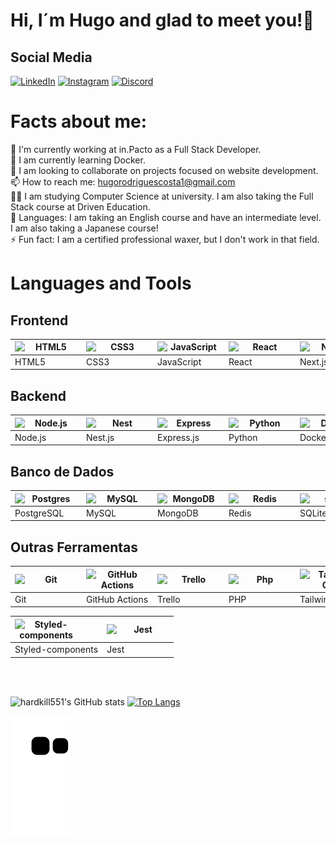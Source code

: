 # Hi, I´m Hugo and glad to meet you!👋

## Social Media

[![LinkedIn](https://img.shields.io/badge/LinkedIn-%230077B5.svg?logo=linkedin&logoColor=white)](https://linkedin.com/in/hugo-r-costa) [![Instagram](https://img.shields.io/badge/Instagram-%23E4405F.svg?logo=Instagram&logoColor=white)](https://instagram.com/hug0_c05t4) [![Discord](https://img.shields.io/badge/Discord-%237289DA.svg?logo=discord&logoColor=white)](https://discord.gg/HardKILL#9672)


# Facts about me:

🔭 I'm currently working at in.Pacto as a Full Stack Developer.<br />
🌱 I am currently learning Docker.<br />
👯 I am looking to collaborate on projects focused on website development.<br />
📫 How to reach me: hugorodriguescosta1@gmail.com<br />
👨‍🎓 I am studying Computer Science at university. I am also taking the Full Stack course at Driven Education.<br />
📘 Languages: I am taking an English course and have an intermediate level. I am also taking a Japanese course!<br />
⚡ Fun fact: I am a certified professional waxer, but I don't work in that field.

# Languages and Tools

## Frontend

| <img align="left" alt="HTML5" width="100px" src="https://img.shields.io/badge/HTML5-E34F26?style=for-the-badge&logo=html5&logoColor=white" /> | <img align="left" alt="CSS3" width="100px" src="https://img.shields.io/badge/CSS3-1572B6?style=for-the-badge&logo=css3&logoColor=white" /> | <img align="left" alt="JavaScript" width="100px" src="https://img.shields.io/badge/JavaScript-323330?style=for-the-badge&logo=javascript&logoColor=F7DF1E" /> | <img align="left" alt="React" width="100px" src="https://img.shields.io/badge/React-20232A?style=for-the-badge&logo=react&logoColor=61DAFB" /> | <img align="left" alt="Next.js" width="100px" src="https://img.shields.io/badge/next%20js-000000?style=for-the-badge&logo=nextdotjs&logoColor=white" /> |
|---|---|---|---|---|
| HTML5 | CSS3 | JavaScript | React | Next.js |

## Backend

| <img align="left" alt="Node.js" width="100px" src="https://img.shields.io/badge/Node%20js-339933?style=for-the-badge&logo=nodedotjs&logoColor=white" /> | <img align="left" alt="Nest" width="100px" src="https://img.shields.io/badge/nestjs-E0234E?style=for-the-badge&logo=nestjs&logoColor=white" /> | <img align="left" alt="Express" width="100px" src="https://img.shields.io/badge/Express%20js-000000?style=for-the-badge&logo=express&logoColor=white" /> | <img align="left" alt="Python" width="100px" src="https://img.shields.io/badge/Python-FFD43B?style=for-the-badge&logo=python&logoColor=blue" /> | <img align="left" alt="Docker" width="100px" src="https://img.shields.io/badge/Docker-2CA5E0?style=for-the-badge&logo=docker&logoColor=white" /> |
|---|---|---|---|---|
| Node.js | Nest.js | Express.js | Python | Docker |

## Banco de Dados

| <img align="left" alt="Postgres" width="100px" src="https://img.shields.io/badge/PostgreSQL-316192?style=for-the-badge&logo=postgresql&logoColor=white" /> | <img align="left" alt="MySQL" width="100px" src="https://img.shields.io/badge/MySQL-005C84?style=for-the-badge&logo=mysql&logoColor=white" /> | <img align="left" alt="MongoDB" width="100px" src="https://img.shields.io/badge/MongoDB-4EA94B?style=for-the-badge&logo=mongodb&logoColor=white" /> | <img align="left" alt="Redis" width="100px" src="https://img.shields.io/badge/redis-%23DD0031.svg?&style=for-the-badge&logo=redis&logoColor=white" /> | <img align="left" alt="sqlite" width="100px" src="https://img.shields.io/badge/SQLite-07405E?style=for-the-badge&logo=sqlite&logoColor=white" /> |
|---|---|---|---|---|
| PostgreSQL | MySQL | MongoDB | Redis | SQLite |

## Outras Ferramentas

| <img align="left" alt="Git" width="100px" src="https://img.shields.io/badge/GIT-E44C30?style=for-the-badge&logo=git&logoColor=white" /> | <img align="left" alt="GitHub Actions" width="100px" src="https://img.shields.io/badge/Github%20Actions-282a2e?style=for-the-badge&logo=githubactions&logoColor=367cfe" /> | <img align="left" alt="Trello" width="100px" src="https://img.shields.io/badge/Trello-0052CC?style=for-the-badge&logo=trello&logoColor=white" /> | <img align="left" alt="Php" width="100px" src="https://img.shields.io/badge/PHP-777BB4?style=for-the-badge&logo=php&logoColor=white" /> | <img align="left" alt="Tailwind CSS" width="100px" src="https://img.shields.io/badge/Tailwind_CSS-38B2AC?style=for-the-badge&logo=tailwind-css&logoColor=white" /> |
|---|---|---|---|---|
| Git | GitHub Actions | Trello | PHP | Tailwind CSS |

| <img align="left" alt="Styled-components" width="100px" src="https://img.shields.io/badge/styled--components-DB7093?style=for-the-badge&logo=styled-components&logoColor=white" /> | <img align="left" alt="Jest" width="100px" src="https://img.shields.io/badge/Jest-C21325?style=for-the-badge&logo=jest&logoColor=white" /> |
|---|---|
| Styled-components | Jest |

<br/>
<br/>


![hardkill551's GitHub stats](https://github-readme-stats.vercel.app/api?username=hardkill551&show_icons=true&theme=radical)
[![Top Langs](https://github-readme-stats.vercel.app/api/top-langs/?username=hardkill551&layout=compact)](https://github.com/anuraghazra/github-readme-stats)


![snake gif](https://github.com/hardkill551/hardkill551/blob/output/github-contribution-grid-snake.svg)


